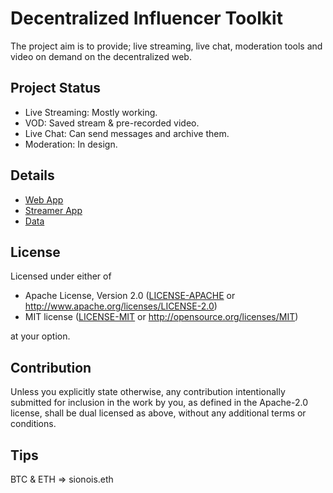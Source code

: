 # Decentralized Influencer Toolkit
The project aim is to provide; live streaming, live chat, moderation tools and video on demand on the decentralized web.

## Project Status
- Live Streaming: Mostly working.
- VOD: Saved stream & pre-recorded video.
- Live Chat: Can send messages and archive them.
- Moderation: In design.

## Details
- [Web App](https://github.com/SionoiS/dit/blob/master/web-app/README.md)
- [Streamer App](https://github.com/SionoiS/dit/blob/master/streamer-app/README.md)
- [Data](https://github.com/SionoiS/dit/blob/master/linked-data/README.md)

## License
Licensed under either of

 * Apache License, Version 2.0
   ([LICENSE-APACHE](LICENSE-APACHE) or http://www.apache.org/licenses/LICENSE-2.0)
 * MIT license
   ([LICENSE-MIT](LICENSE-MIT) or http://opensource.org/licenses/MIT)

at your option.

## Contribution
Unless you explicitly state otherwise, any contribution intentionally submitted
for inclusion in the work by you, as defined in the Apache-2.0 license, shall be
dual licensed as above, without any additional terms or conditions.

## Tips
BTC & ETH => sionois.eth